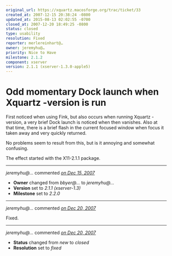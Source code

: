 ```yaml
---
original_url: https://xquartz.macosforge.org/trac/ticket/33
created_at: 2007-12-15 20:38:24 -0800
updated_at: 2015-08-13 02:02:55 -0700
closed_at: 2007-12-20 18:49:25 -0800
status: closed
type: usability
resolution: Fixed
reporter: merlereinhart@…
owner: jeremyhu@…
priority: Nice to Have
milestone: 2.1.2
component: xserver
version: 2.1.1 (xserver-1.3.0-apple5)
---
```


Odd momentary Dock launch when Xquartz -version is run
======================================================


First noticed when using Fink, but also occurs when running Xquartz -version, a very brief Dock launch is noticed when then vanishes. Also at that time, there is a brief flash in the current focused window when focus it taken away and very quickly returned.

No problems seem to result from this, but is it annoying and somewhat confusing.

The effect started with the X11-2.1.1 package.



---

*jeremyhu@…* commented *[on Dec 15, 2007](https://xquartz.macosforge.org/trac/ticket/33#comment:1 "December 15, 2007 at 8:47 PM PST")*

-   **Owner** changed from *bbyer@…* to *jeremyhu@…*
-   **Version** set to *2.1.1 (xserver-1.3)*
-   **Milestone** set to *2.2.0*



---

*jeremyhu@…* commented *[on Dec 20, 2007](https://xquartz.macosforge.org/trac/ticket/33#comment:2 "December 20, 2007 at 6:49 PM PST")*

Fixed.



---

*jeremyhu@…* commented *[on Dec 20, 2007](https://xquartz.macosforge.org/trac/ticket/33#comment:3 "December 20, 2007 at 6:49 PM PST")*

-   **Status** changed from *new* to *closed*
-   **Resolution** set to *fixed*



